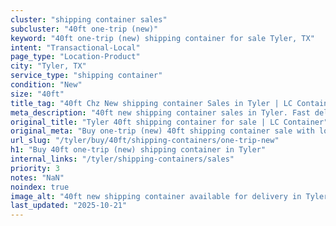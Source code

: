 ```yaml
---
cluster: "shipping container sales"
subcluster: "40ft one-trip (new)"
keyword: "40ft one-trip (new) shipping container for sale Tyler, TX"
intent: "Transactional-Local"
page_type: "Location-Product"
city: "Tyler, TX"
service_type: "shipping container"
condition: "New"
size: "40ft"
title_tag: "40ft Chz New shipping container Sales in Tyler | LC Container"
meta_description: "40ft new shipping container sales in Tyler. Fast delivery, competitive pricing. Serving shipping containers area. Quote ID: KI0. Call (214) 524-4168 for your free quote today."
original_title: "Tyler 40ft shipping container for sale | LC Container"
original_meta: "Buy one-trip (new) 40ft shipping container sale with local delivery in Tyler, TX. LC Container — local Since 2003. Request a fast quote today."
url_slug: "/tyler/buy/40ft/shipping-containers/one-trip-new"
h1: "Buy 40ft one-trip (new) shipping container in Tyler"
internal_links: "/tyler/shipping-containers/sales"
priority: 3
notes: "NaN"
noindex: true
image_alt: "40ft new shipping container available for delivery in Tyler"
last_updated: "2025-10-21"
---
```


<!-- TODO: Add unique city/inventory copy, images, and internal links here. -->
